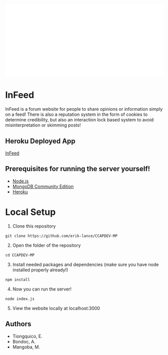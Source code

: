 ![InFeed Logo](https://github.com/erik-lance/CCAPDEV-MP/blob/master/public/images/web-logo-white.png)
# InFeed
InFeed is a forum website for people to share opinions or information simply on a feed! There is also a reputation system in the form of cookies to determine credibility, but also an interaction lock based system to avoid misinterpretation or skimming posts!

## Heroku Deployed App
[InFeed](https://ccapdev-mp-infeed.herokuapp.com/)

## Prerequisites for running the server yourself!
- [Node.js](https://nodejs.org/en/download/)
- [MongoDB Community Edition](https://www.mongodb.com/try#community)
- [Heroku](https://id.heroku.com/login)

# Local Setup
1. Clone this repository
```
git clone https://github.com/erik-lance/CCAPDEV-MP
```
2. Open the folder of the repository
```
cd CCAPDEV-MP
```
3. Install needed packages and dependencies (make sure you have node installed properly already!)
```
npm install
```
4. Now you can run the server!
```
node index.js
```
5. View the website locally at localhost:3000

## Authors
* Tiongquico, E.
* Bondoc, A.
* Mangoba, M.
